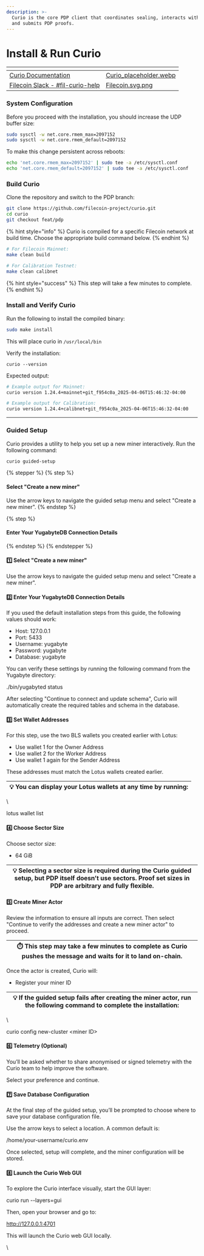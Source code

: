 ```yaml
---
description: >-
  Curio is the core PDP client that coordinates sealing, interacts with Lotus
  and submits PDP proofs.
---
```


# Install & Run Curio

<table data-view="cards"><thead><tr><th></th><th data-hidden data-card-cover data-type="files"></th></tr></thead><tbody><tr><td><a href="https://docs.curiostorage.org/">Curio Documentation</a></td><td><a href="../../.gitbook/assets/Curio_placeholder.webp">Curio_placeholder.webp</a></td></tr><tr><td><a href="https://filecoinproject.slack.com/archives/C06LF5YP8S3">Filecoin Slack - #fil-curio-help</a></td><td><a href="../../.gitbook/assets/Filecoin.svg.png">Filecoin.svg.png</a></td></tr></tbody></table>

### System Configuration

Before you proceed with the installation, you should increase the UDP buffer size:

```sh
sudo sysctl -w net.core.rmem_max=2097152
sudo sysctl -w net.core.rmem_default=2097152
```

To make this change persistent across reboots:

```sh
echo 'net.core.rmem_max=2097152' | sudo tee -a /etc/sysctl.conf
echo 'net.core.rmem_default=2097152' | sudo tee -a /etc/sysctl.conf
```

### Build Curio

Clone the repository and switch to the PDP branch:

```sh
git clone https://github.com/filecoin-project/curio.git
cd curio
git checkout feat/pdp
```

{% hint style="info" %}
Curio is compiled for a specific Filecoin network at build time. Choose the appropriate build command below.&#x20;
{% endhint %}

```sh
# For Filecoin Mainnet:
make clean build

# For Calibration Testnet:
make clean calibnet
```

{% hint style="success" %}
This step will take a few minutes to complete.
{% endhint %}

### Install and Verify Curio

Run the following to install the compiled binary:

```sh
sudo make install
```

This will place curio in `/usr/local/bin`

Verify the installation:

```shell
curio --version
```

Expected output:

```sh
# Example output for Mainnet:
curio version 1.24.4+mainnet+git_f954c0a_2025-04-06T15:46:32-04:00

# Example output for Calibration:
curio version 1.24.4+calibnet+git_f954c0a_2025-04-06T15:46:32-04:00
```

***

### Guided Setup

Curio provides a utility to help you set up a new miner interactively. Run the following command:

```sh
curio guided-setup
```

{% stepper %}
{% step %}
#### **Select "Create a new miner"**

Use the arrow keys to navigate the guided setup menu and select "Create a new miner".
{% endstep %}

{% step %}
#### Enter Your YugabyteDB Connection Details


{% endstep %}
{% endstepper %}

#### 1️⃣ Select "Create a new miner"

Use the arrow keys to navigate the guided setup menu and select "Create a new miner".

#### 2️⃣ Enter Your YugabyteDB Connection Details

If you used the default installation steps from this guide, the following values should work:

* Host: 127.0.0.1
* Port: 5433
* Username: yugabyte
* Password: yugabyte
* Database: yugabyte

You can verify these settings by running the following command from the Yugabyte directory:

./bin/yugabyted status

After selecting "Continue to connect and update schema", Curio will automatically create the required tables and schema in the database.

#### 3️⃣ Set Wallet Addresses

For this step, use the two BLS wallets you created earlier with Lotus:

* Use wallet 1 for the Owner Address
* Use wallet 2 for the Worker Address
* Use wallet 1 again for the Sender Address

These addresses must match the Lotus wallets created earlier.

| 💡 You can display your Lotus wallets at any time by running: |
| ------------------------------------------------------------- |

\


lotus wallet list

#### 4️⃣ Choose Sector Size

Choose sector size:

* 64 GiB

| 💡 Selecting a sector size is required during the Curio guided setup, but PDP itself doesn’t use sectors. Proof set sizes in PDP are arbitrary and fully flexible. |
| ------------------------------------------------------------------------------------------------------------------------------------------------------------------ |

#### 5️⃣ Create Miner Actor

Review the information to ensure all inputs are correct. Then select "Continue to verify the addresses and create a new miner actor" to proceed.

| ⏱️ This step may take a few minutes to complete as Curio pushes the message and waits for it to land on-chain. |
| -------------------------------------------------------------------------------------------------------------- |

Once the actor is created, Curio will:

* Register your miner ID

| 💡 If the guided setup fails after creating the miner actor, run the following command to complete the installation: |
| -------------------------------------------------------------------------------------------------------------------- |

\


curio config new-cluster \<miner ID>

#### 6️⃣ Telemetry (Optional)

You’ll be asked whether to share anonymised or signed telemetry with the Curio team to help improve the software.

Select your preference and continue.

#### 7️⃣ Save Database Configuration

At the final step of the guided setup, you’ll be prompted to choose where to save your database configuration file.

Use the arrow keys to select a location. A common default is:

/home/your-username/curio.env

Once selected, setup will complete, and the miner configuration will be stored.

#### 8️⃣ Launch the Curio Web GUI

To explore the Curio interface visually, start the GUI layer:

curio run --layers=gui

Then, open your browser and go to:

http://127.0.0.1:4701

This will launch the Curio web GUI locally.

\
